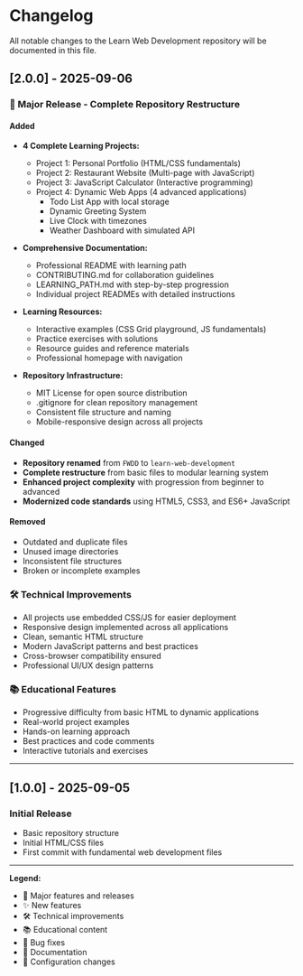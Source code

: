 # Changelog

All notable changes to the Learn Web Development repository will be documented in this file.

## [2.0.0] - 2025-09-06

### 🚀 Major Release - Complete Repository Restructure

#### Added
- **4 Complete Learning Projects:**
  - Project 1: Personal Portfolio (HTML/CSS fundamentals)
  - Project 2: Restaurant Website (Multi-page with JavaScript)
  - Project 3: JavaScript Calculator (Interactive programming)
  - Project 4: Dynamic Web Apps (4 advanced applications)
    - Todo List App with local storage
    - Dynamic Greeting System
    - Live Clock with timezones
    - Weather Dashboard with simulated API

- **Comprehensive Documentation:**
  - Professional README with learning path
  - CONTRIBUTING.md for collaboration guidelines
  - LEARNING_PATH.md with step-by-step progression
  - Individual project READMEs with detailed instructions

- **Learning Resources:**
  - Interactive examples (CSS Grid playground, JS fundamentals)
  - Practice exercises with solutions
  - Resource guides and reference materials
  - Professional homepage with navigation

- **Repository Infrastructure:**
  - MIT License for open source distribution
  - .gitignore for clean repository management
  - Consistent file structure and naming
  - Mobile-responsive design across all projects

#### Changed
- **Repository renamed** from `FWDD` to `learn-web-development`
- **Complete restructure** from basic files to modular learning system
- **Enhanced project complexity** with progression from beginner to advanced
- **Modernized code standards** using HTML5, CSS3, and ES6+ JavaScript

#### Removed
- Outdated and duplicate files
- Unused image directories
- Inconsistent file structures
- Broken or incomplete examples

### 🛠️ Technical Improvements
- All projects use embedded CSS/JS for easier deployment
- Responsive design implemented across all applications
- Clean, semantic HTML structure
- Modern JavaScript patterns and best practices
- Cross-browser compatibility ensured
- Professional UI/UX design patterns

### 📚 Educational Features
- Progressive difficulty from basic HTML to dynamic applications
- Real-world project examples
- Hands-on learning approach
- Best practices and code comments
- Interactive tutorials and exercises

---

## [1.0.0] - 2025-09-05

### Initial Release
- Basic repository structure
- Initial HTML/CSS files
- First commit with fundamental web development files

---

**Legend:**
- 🚀 Major features and releases
- ✨ New features  
- 🛠️ Technical improvements
- 📚 Educational content
- 🐛 Bug fixes
- 📝 Documentation
- 🔧 Configuration changes

